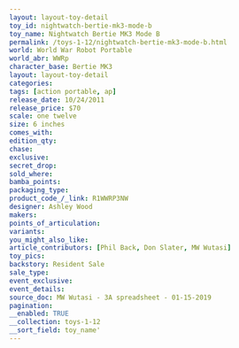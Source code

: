 ```yaml
---
layout: layout-toy-detail 
toy_id: nightwatch-bertie-mk3-mode-b
toy_name: Nightwatch Bertie MK3 Mode B
permalink: /toys-1-12/nightwatch-bertie-mk3-mode-b.html
world: World War Robot Portable
world_abr: WWRp
character_base: Bertie MK3
layout: layout-toy-detail
categories: 
tags: [action portable, ap] 
release_date: 10/24/2011
release_price: $70 
scale: one twelve
size: 6 inches
comes_with: 
edition_qty: 
chase: 
exclusive: 
secret_drop: 
sold_where: 
bamba_points: 
packaging_type: 
product_code_/_link: R1WWRP3NW
designer: Ashley Wood
makers: 
points_of_articulation: 
variants: 
you_might_also_like: 
article_contributors: [Phil Back, Don Slater, MW Wutasi]
toy_pics: 
backstory: Resident Sale
sale_type: 
event_exclusive: 
event_details: 
source_doc: MW Wutasi - 3A spreadsheet - 01-15-2019
pagination: 
__enabled: TRUE
__collection: toys-1-12
__sort_field: toy_name'
---
```

